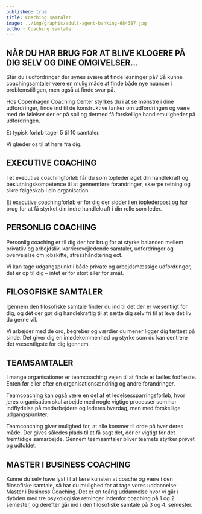 ```yaml
---
published: true
title: Coaching samtaler
image: ../img/graphic/adult-agent-banking-684387.jpg
author: Coaching samtaler
---
```


## NÅR DU HAR BRUG FOR AT BLIVE KLOGERE PÅ DIG SELV OG DINE OMGIVELSER…
Står du  i udfordringer der synes svære at finde løsninger på? Så kunne coachingsamtaler være en mulig måde at finde både nye nuancer i problemstilligen, men også at finde svar på.

Hos Copenhagen Coaching Center styrkes du i at se mønstre i dine udfordringer, finde ind til de konstruktive tanker om udfordringen og være med de følelser der er på spil og dermed få forskellige handlemuligheder på udfordringen.

Et typisk forløb tager 5 til 10 samtaler.

Vi glæder os til at høre fra dig.

## EXECUTIVE COACHING
I et executive coachingforløb får du som topleder øget din handlekraft og beslutningskompetence til at gennemføre forandringer, skærpe retning og sikre følgeskab i din organisation.

Et executive coachingforløb er for dig der sidder i en toplederpost og har brug for at få styrket din indre handlekraft i din rolle som leder.

## PERSONLIG COACHING
Personlig coaching er til dig der har brug for at styrke balancen mellem privatliv og arbejdsliv, karrierevejledende samtaler, udfordringer og overvejelse om jobskifte, stresshåndtering ect.

Vi kan tage udgangspunkt i både private og arbejdsmæssige udfordringer, det er op til dig – intet er for stort eller for småt.

## FILOSOFISKE SAMTALER
Igennem den filosofiske samtale finder du ind til det der er væsentligt for dig, og dèt der gør dig handlekraftig til at sætte dig selv fri til at leve det liv du gerne vil.

Vi arbejder med de ord, begreber og værdier du mener ligger dig tættest på sinde. Det giver dig en imødekommenhed og styrke som du kan centrere det væsentligste for dig igennem.

## TEAMSAMTALER
I mange organisationer er teamcoaching vejen til at finde et fælles fodfæste. Enten før eller efter en organisationsændring og andre forandringer.

Teamcoaching kan også være en del af et ledelsessparringsforløb, hvor jeres organisation skal arbejde med nogle vigtige processer som har indflydelse på medarbejdere og lederes hverdag, men med forskellige udgangspunkter.

Teamcoaching giver mulighed for, at alle kommer til orde på hver deres måde. Der gives således plads til at få sagt det, der er vigtigt for det fremtidige samarbejde. Gennem teamsamtaler bliver teamets styrker prøvet og udfoldet.

## MASTER I BUSINESS COACHING
Kunne du selv have lyst til at lære kunsten at coache og være i den filosofiske samtale, så har du mulighed for at tage vores uddannelse: Master i Business Coaching. Det er en toårig uddannelse hvor vi går i dybden med tre psykologiske retninger indenfor coaching på 1 og 2. semester, og derefter går ind i den filosofiske samtale på 3 og 4. semester.